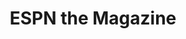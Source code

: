 ---
collection_archive: true
collection_awards: []
collection_category:
  - Editorial
  - Reportage
  - Humor
  - Sports + Athletes
  - Still Life + Details
  - Environments
  - Portraits
  - Color
collection_content: ''
collection_cover: 'https://d1sf55qlb7p6hz.cloudfront.net/cactus-16.jpg'
collection_cover_mobile: 'https://d1sf55qlb7p6hz.cloudfront.net/verticalcovers-24.jpg'
collection_description: >-
  Cactus League examines the intersection of fan culture and professional
  athletes during spring workouts. Baseball’s spring training brings the fans
  and players together while the hope for a new season breeds a jovial and loose
  atmosphere between the two.


  Featured on _PDN Photo of the Day._
collection_description_alignment: left
collection_exhibition: []
collection_filter: Commissioned + Stock
collection_hidden: false
collection_meta: 'Cactus League '
collection_preview:
  - 'https://d1sf55qlb7p6hz.cloudfront.net/espn_cactus_covers-1.jpg'
  - 'https://d1sf55qlb7p6hz.cloudfront.net/espn_cactus_covers-2.jpg'
  - 'https://d1sf55qlb7p6hz.cloudfront.net/espn_cactus_covers-3.jpg'
  - 'https://d1sf55qlb7p6hz.cloudfront.net/espn_cactus_covers-4.jpg'
cover_image: 'https://d1sf55qlb7p6hz.cloudfront.net/social-22.jpg'
date: ''
hide_footer: true
layout: blocks
logo: ''
navigation_theme: white
px_extra: true
slug: cactus-league
theme_color: '#FDE583'
theme_color_all_works: '#FB548C'
title: ESPN the Magazine
collection_blocks:
  - _bookshop_name: collections/media-row-start
    row_alignment: between
  - _bookshop_name: collections/media-element
    block: media-element
    color: '#B1CD6B'
    image: 'https://d1sf55qlb7p6hz.cloudfront.net/cactus-1.jpg'
    margin_left: '20'
    margin_right: ''
    margin_y: '100'
    width: '60'
  - _bookshop_name: collections/media-row
    row_alignment: between
  - _bookshop_name: collections/media-element
    block: media-element
    color: '#F6E483'
    image: 'https://d1sf55qlb7p6hz.cloudfront.net/cactus-3.jpg'
    margin_left: '5'
    margin_y: '100'
    width: '33'
  - _bookshop_name: collections/media-element
    block: media-element
    color: '#EEA998'
    image: 'https://d1sf55qlb7p6hz.cloudfront.net/cactus-2.jpg'
    margin_left: ''
    margin_right: '15'
    margin_y: '400'
    width: '40'
  - _bookshop_name: collections/media-row
    row_alignment: between
  - _bookshop_name: collections/media-element
    block: media-element
    color: '#CAD9E2'
    image: 'https://d1sf55qlb7p6hz.cloudfront.net/cactus-4.jpg'
    margin_left: '25'
    margin_y: '100'
    width: '50'
  - _bookshop_name: collections/media-row
    row_alignment: between
  - _bookshop_name: collections/media-element
    block: media-element
    color: '#F93832'
    image: 'https://d1sf55qlb7p6hz.cloudfront.net/cactus-5.jpg'
    margin_left: '0'
    margin_right: ''
    margin_y: '100'
    width: '33'
  - _bookshop_name: collections/media-element
    block: media-element
    color: '#FADABF'
    image: 'https://d1sf55qlb7p6hz.cloudfront.net/cactus-6.jpg'
    margin_left: '0'
    margin_right: '0'
    margin_y: '300'
    width: '60'
  - _bookshop_name: collections/media-row
    row_alignment: between
  - _bookshop_name: collections/media-element
    block: media-element
    color: '#5083E0'
    image: 'https://d1sf55qlb7p6hz.cloudfront.net/cactus-7.jpg'
    margin_left: '50'
    margin_right: '0'
    margin_y: '100'
    width: '33'
  - _bookshop_name: collections/media-row
    row_alignment: between
  - _bookshop_name: collections/media-element
    block: media-element
    color: '#DDE5F1'
    image: 'https://d1sf55qlb7p6hz.cloudfront.net/cactus-8.jpg'
    margin_left: '10'
    margin_right: ''
    margin_y: '100'
    width: '50'
  - _bookshop_name: collections/media-element
    block: media-element
    color: '#FEE5DA'
    image: 'https://d1sf55qlb7p6hz.cloudfront.net/cactus-9.jpg'
    margin_left: '0'
    margin_right: '5'
    margin_y: '300'
    width: '30'
  - _bookshop_name: collections/media-element
    block: media-element
    color: '#EA113C'
    image: 'https://d1sf55qlb7p6hz.cloudfront.net/cactus-10.jpg'
    margin_left: '45'
    margin_right: '0'
    margin_y: '100'
    width: '40'
  - _bookshop_name: collections/media-row
    row_alignment: between
  - _bookshop_name: collections/media-element
    block: media-element
    color: '#92D09F'
    image: 'https://d1sf55qlb7p6hz.cloudfront.net/cactus-11.jpg'
    margin_left: '10'
    margin_y: '100'
    width: '60'
  - _bookshop_name: collections/media-row
    row_alignment: between
  - _bookshop_name: collections/media-element
    block: media-element
    color: '#8CABA5'
    image: 'https://d1sf55qlb7p6hz.cloudfront.net/cactus-12.jpg'
    margin_left: '5'
    margin_right: ''
    margin_y: '400'
    width: '50'
  - _bookshop_name: collections/media-element
    block: media-element
    color: '#F4DFCE'
    image: 'https://d1sf55qlb7p6hz.cloudfront.net/cactus-13.jpg'
    margin_right: '10'
    margin_y: '100'
    width: '30'
  - _bookshop_name: collections/media-row
    row_alignment: between
  - _bookshop_name: collections/media-element
    block: media-element
    color: '#B0CB97'
    image: 'https://d1sf55qlb7p6hz.cloudfront.net/cactus-14.jpg'
    margin_left: '10'
    margin_right: ''
    margin_y: '100'
    width: '33'
  - _bookshop_name: collections/media-element
    block: media-element
    color: '#3850A3'
    image: 'https://d1sf55qlb7p6hz.cloudfront.net/cactus-15.jpg'
    margin_left: ''
    margin_right: '20'
    margin_y: '400'
    width: '33'
  - _bookshop_name: collections/media-row
    row_alignment: between
  - _bookshop_name: collections/media-element
    block: media-element
    color: '#CDE5F3'
    image: 'https://d1sf55qlb7p6hz.cloudfront.net/cactus-16.jpg'
    margin_left: '10'
    margin_y: '100'
    width: '66'
  - _bookshop_name: collections/media-row-end
collection_press:
  - content: _PDN Photo of the Day_
    template: popup-text-element
  - content: Press List Item
    template: popup-text-element
---